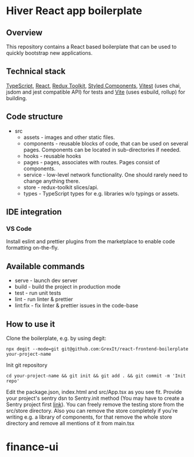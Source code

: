 # Hiver React app boilerplate

## Overview

This repository contains a React based boilerplate that can be used to quickly bootstrap new applications.

## Technical stack

[TypeScript](https://www.typescriptlang.org/docs/handbook/intro.html), [React](https://reactjs.org/docs/getting-started.html), [Redux Toolkit](https://redux-toolkit.js.org/introduction/getting-started), [Styled Components](https://styled-components.com/docs/basics#getting-started), [Vitest](https://vitest.dev/guide/) (uses chai, jsdom and jest compatible API) for tests and [Vite](https://vitejs.dev/guide/) (uses esbuild, rollup) for building.

## Code structure

-   src
    -   assets - images and other static files.
    -   components - reusable blocks of code, that can be used on several pages. Components can be located in sub-directories if needed.
    -   hooks - reusable hooks
    -   pages - pages, associates with routes. Pages consist of components.
    -   service - low-level network functionality. One should rarely need to change anything there.
    -   store - redux-toolkit slices/api.
    -   types - TypeScript types for e.g. libraries w/o typings or assets.

## IDE integration

### VS Code

Install eslint and prettier plugins from the marketplace to enable code formatting on-the-fly.

## Available commands

-   serve - launch dev server
-   build - build the project in production mode
-   test - run unit tests
-   lint - run linter & prettier
-   lint:fix - fix linter & prettier issues in the code-base

## How to use it

Clone the boilerplate, e.g. by using degit:

```
npx degit --mode=git git@github.com:GrexIt/react-frontend-boilerplate your-project-name
```

Init git repository

```
cd your-project-name && git init && git add . && git commit -m 'Init repo'
```

Edit the package.json, index.html and src/App.tsx as you see fit. Provide your project's sentry dsn to Sentry.init method (You may have to create a Sentry project first [link](https://sentry.io/organizations/hiver/projects/)).
You can freely remove the testing store from the src/store directory. Also you can remove the store completely if you're writing e.g. a library of components, for that remove the whole store directory and remove all mentions of it from main.tsx
# finance-ui
